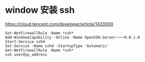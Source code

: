 # window 安装 ssh

https://cloud.tencent.com/developer/article/1420930

```
Get-NetFirewallRule -Name *ssh*
Add-WindowsCapability -Online -Name OpenSSH.Server~~~~0.0.1.0
Start-Service sshd
Set-Service -Name sshd -StartupType 'Automatic'
Get-NetFirewallRule -Name *ssh*
ssh user@ip_address
```